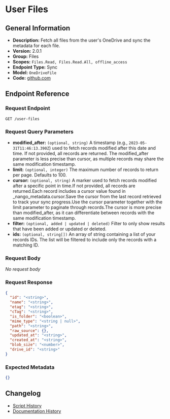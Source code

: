 <!-- BEGIN GENERATED CONTENT -->
# User Files

## General Information

- **Description:** Fetch all files from the user's OneDrive and sync the metadata for each file.
- **Version:** 2.0.1
- **Group:** Files
- **Scopes:** `Files.Read, Files.Read.All, offline_access`
- **Endpoint Type:** Sync
- **Model:** `OneDriveFile`
- **Code:** [github.com](https://github.com/NangoHQ/integration-templates/tree/main/integrations/one-drive/syncs/user-files.ts)


## Endpoint Reference

### Request Endpoint

`GET /user-files`

### Request Query Parameters

- **modified_after:** `(optional, string)` A timestamp (e.g., `2023-05-31T11:46:13.390Z`) used to fetch records modified after this date and time. If not provided, all records are returned. The modified_after parameter is less precise than cursor, as multiple records may share the same modification timestamp.
- **limit:** `(optional, integer)` The maximum number of records to return per page. Defaults to 100.
- **cursor:** `(optional, string)` A marker used to fetch records modified after a specific point in time.If not provided, all records are returned.Each record includes a cursor value found in _nango_metadata.cursor.Save the cursor from the last record retrieved to track your sync progress.Use the cursor parameter together with the limit parameter to paginate through records.The cursor is more precise than modified_after, as it can differentiate between records with the same modification timestamp.
- **filter:** `(optional, added | updated | deleted)` Filter to only show results that have been added or updated or deleted.
- **ids:** `(optional, string[])` An array of string containing a list of your records IDs. The list will be filtered to include only the records with a matching ID.

### Request Body

_No request body_

### Request Response

```json
{
  "id": "<string>",
  "name": "<string>",
  "etag": "<string>",
  "cTag": "<string>",
  "is_folder": "<boolean>",
  "mime_type": "<string | null>",
  "path": "<string>",
  "raw_source": {},
  "updated_at": "<string>",
  "created_at": "<string>",
  "blob_size": "<number>",
  "drive_id": "<string>"
}
```

### Expected Metadata

```json
{}
```

## Changelog

- [Script History](https://github.com/NangoHQ/integration-templates/commits/main/integrations/one-drive/syncs/user-files.ts)
- [Documentation History](https://github.com/NangoHQ/integration-templates/commits/main/integrations/one-drive/syncs/user-files.md)

<!-- END  GENERATED CONTENT -->

